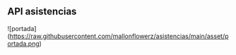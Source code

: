 ## API asistencias 

![portada]
(https://raw.githubusercontent.com/mallonflowerz/asistencias/main/asset/portada.png)

